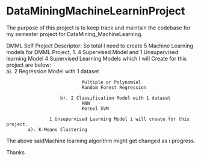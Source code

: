 # DataMiningMachineLearninProject
The purpose of this project is to keep track and maintain the codebase for my semester project for DataMining_MachineLearning.

DMML Self Project Descriptor:
	So total I need to create 5 Machine Learning models for DMML Project,
			1. 4 Supervised Model and 1 Unsupervised learning Model
					4 Supervised Learning Models which I will Create for this project are below:	
						a). 2 Regression Model with 1 dataset
							
								Multiple or Polynomial
								Random Forest Regression
								
						b). 2 Classification Model with 1 dataset 
								KNN
								Kernel SVM
						
					1 Unsupervised Learning Model i will create for this project.
            a). K-Means Clustering
          
The above saidMachine learning algorithm might get changed as i progress.

Thanks
